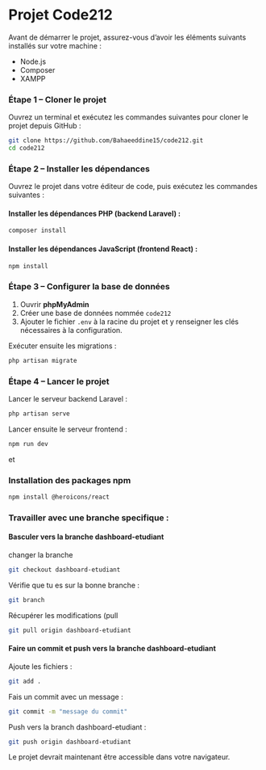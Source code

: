 ﻿# Projet Code212

Avant de démarrer le projet, assurez-vous d’avoir les éléments suivants installés sur votre machine :

* Node.js
* Composer
* XAMPP

### Étape 1 – Cloner le projet

Ouvrez un terminal et exécutez les commandes suivantes pour cloner le projet depuis GitHub :

```bash
git clone https://github.com/Bahaeeddine15/code212.git
cd code212
```

### Étape 2 – Installer les dépendances

Ouvrez le projet dans votre éditeur de code, puis exécutez les commandes suivantes :

#### Installer les dépendances PHP (backend Laravel) :

```bash
composer install
```

#### Installer les dépendances JavaScript (frontend React) :

```bash
npm install
```

### Étape 3 – Configurer la base de données

1. Ouvrir **phpMyAdmin**
2. Créer une base de données nommée `code212`
3. Ajouter le fichier `.env` à la racine du projet et y renseigner les clés nécessaires à la configuration.



Exécuter ensuite les migrations :

```bash
php artisan migrate
```

### Étape 4 – Lancer le projet

Lancer le serveur backend Laravel :

```bash
php artisan serve
```

Lancer ensuite le serveur frontend :

```bash
npm run dev
```
et

### Installation des packages npm
```bash
npm install @heroicons/react
```

### Travailler avec une branche specifique :
#### Basculer vers la branche dashboard-etudiant
changer la branche
```bash
git checkout dashboard-etudiant
```

Vérifie que tu es sur la bonne branche :
```bash
git branch
```

Récupérer les modifications (pull
```bash
git pull origin dashboard-etudiant
```

#### Faire un commit et push vers la branche dashboard-etudiant
Ajoute les fichiers :
```bash
git add .
```

Fais un commit avec un message :
```bash
git commit -m "message du commit"
```

Push vers la branch dashboard-etudiant :
```bash
git push origin dashboard-etudiant
```

Le projet devrait maintenant être accessible dans votre navigateur.
